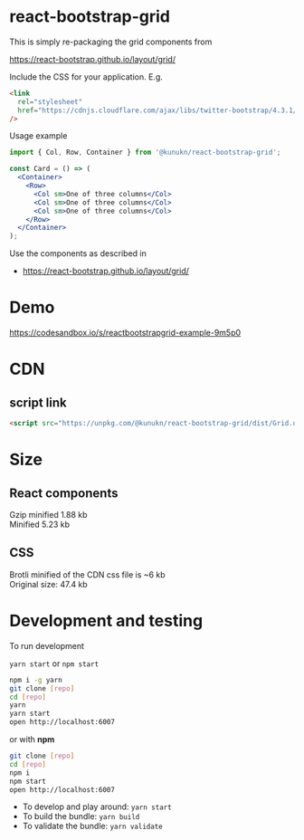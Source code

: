 # react-bootstrap-grid

This is simply re-packaging the grid components from

https://react-bootstrap.github.io/layout/grid/

Include the CSS for your application. E.g.

```html
<link
  rel="stylesheet"
  href="https://cdnjs.cloudflare.com/ajax/libs/twitter-bootstrap/4.3.1/css/bootstrap-grid.min.css"
/>
```


Usage example


```jsx
import { Col, Row, Container } from '@kunukn/react-bootstrap-grid';

const Card = () => (
  <Container>
    <Row>
      <Col sm>One of three columns</Col>
      <Col sm>One of three columns</Col>
      <Col sm>One of three columns</Col>
    </Row>
  </Container>
);
```

Use the components as described in

- https://react-bootstrap.github.io/layout/grid/

# Demo

https://codesandbox.io/s/reactbootstrapgrid-example-9m5p0


# CDN

## script link

```html
<script src="https://unpkg.com/@kunukn/react-bootstrap-grid/dist/Grid.umd.js"></script>
```

# Size

## React components

Gzip minified 1.88 kb<br>
Minified 5.23 kb

## CSS

Brotli minified of the CDN css file is ~6 kb<br>
Original size: 47.4 kb

# Development and testing

To run development

`yarn start` or `npm start`

```bash
npm i -g yarn
git clone [repo]
cd [repo]
yarn
yarn start
open http://localhost:6007
```

or with **npm**

```bash
git clone [repo]
cd [repo]
npm i
npm start
open http://localhost:6007
```

- To develop and play around: `yarn start`
- To build the bundle: `yarn build`
- To validate the bundle: `yarn validate`
